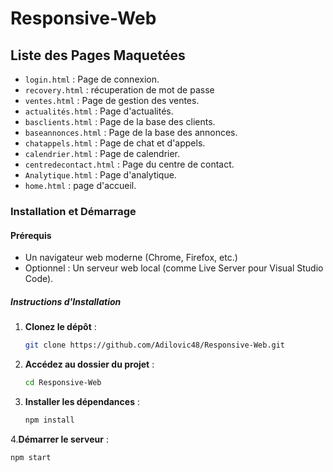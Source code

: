 # Responsive-Web

## Liste des Pages Maquetées

- `login.html` : Page de connexion.
- `recovery.html` : récuperation de mot de passe
- `ventes.html` : Page de gestion des ventes.
- `actualités.html` : Page d'actualités.
- `basclients.html` : Page de la base des clients.
- `baseannonces.html` : Page de la base des annonces.
- `chatappels.html` : Page de chat et d'appels.
- `calendrier.html` : Page de calendrier.
- `centredecontact.html` : Page du centre de contact.
- `Analytique.html` : Page d'analytique.
- `home.html` : page d'accueil.

### Installation et Démarrage

#### Prérequis

- Un navigateur web moderne (Chrome, Firefox, etc.)
- Optionnel : Un serveur web local (comme Live Server pour Visual Studio Code).

##### Instructions d'Installation



1. **Clonez le dépôt** :
   ```bash
   git clone https://github.com/Adilovic48/Responsive-Web.git

2. **Accédez au dossier du projet** :
   ```bash
   cd Responsive-Web

4. **Installer les dépendances** :
   ```bash
   npm install

4.**Démarrer le serveur** :
```bash
npm start



